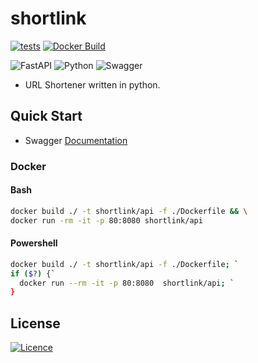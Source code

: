 # shortlink

[![tests](https://github.com/mtkhawaja/shortlink/actions/workflows/main.yml/badge.svg)](https://github.com/mtkhawaja/shortlink/actions/workflows/main.yml)
[![Docker Build](https://github.com/mtkhawaja/shortlink/actions/workflows/docker-image.yml/badge.svg)](https://github.com/mtkhawaja/shortlink/actions/workflows/docker-image.yml)

![FastAPI](https://img.shields.io/badge/FastAPI-005571?style=for-the-badge&logo=fastapi)
![Python](https://img.shields.io/badge/python-3670A0?style=for-the-badge&logo=python&logoColor=ffdd54)
![Swagger](https://img.shields.io/badge/-Swagger-%23Clojure?style=for-the-badge&logo=swagger&logoColor=white)

- URL Shortener written in python.

## Quick Start

- Swagger [Documentation](https://shortlink-api.herokuapp.com/docs)

### Docker

#### Bash

```bash
docker build ./ -t shortlink/api -f ./Dockerfile && \
docker run -rm -it -p 80:8080 shortlink/api 
```

#### Powershell

```bash
docker build ./ -t shortlink/api -f ./Dockerfile; `
if ($?) {`
  docker run --rm -it -p 80:8080  shortlink/api; `
}
```

## License

[![Licence](https://img.shields.io/github/license/Ileriayo/markdown-badges?style=for-the-badge)](./LICENSE)
